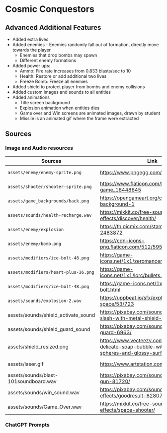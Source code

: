 # Cosmic Conquestors

## Advanced Additional Features
- Added extra lives
- Added enemies
        - Enemies randomly fall out of formation, directly move towards the player
  	- Enemies that drop bombs may spawn
  	- Different enemy formations
- Added power ups:
	- Ammo: Fire rate increases from 0.833 blasts/sec to 10  
	- Health: Restore or add additional two lives
	- Freeze Bomb: Freeze all enemies  
- Added shield to protect player from bombs and enemy collisions 
- Added custom images and sounds to all entities 
- Added animations
	- Title screen background
	- Explosion animation when entities dies
	- Game over and Win screens are animated images, drawn by student
	- Missile is an animated gif where the frame were extracted

## Sources
### Image and Audio resources
| Sources                              | Link                                                   | Type            |
| ------------------------------------ | ------------------------------------------------------ | --------------- |
| `assets/enemy/enemy-sprite.png`      | https://www.pngegg.com/en/png-yqvtx                    | Enemy Image     |
| `assets/shooter/shooter-sprite.png`  | https://www.flaticon.com/free-icon/space-game_18448645 | Player Image    |
| `assets/game_backgrounds/back.png`   | https://opengameart.org/content/space-background-1     | Game background |
| `assets/sounds/health-recharge.wav`  | https://mixkit.co/free-sound-effects/discover/health/  | Player Sound    |
| `assets/enemy/explosion`             | https://th.picmix.com/stamp/Game-Fire-2483872          | Explosion gif   |
| `assets/enemy/bomb.png`              | https://cdn-icons-png.flaticon.com/512/595/595582.png  | Bomb Image      |
| `assets/modifiers/ice-bolt-48.png`   | https://game-icons.net/1x1/zeromancer/heart-plus.html  | Modifier Icon   |
| `assets/modifiers/heart-plus-36.png` | https://game-icons.net/1x1/lorc/bullets.html           | Modifier Icon   |
| `assets/modifiers/ice-bolt-48.png`   | https://game-icons.net/1x1/lorc/ice-bolt.html          | Modifier Icon   |
| `assets/sounds/explosion-2.wav`      | https://uppbeat.io/sfx/explosion-in-tight-space/53/723 | Explosion sound |
| assets/sounds/shield_activate_sound | https://pixabay.com/sound-effects/sword-slash-with-metal-shield-impact-185433/ | Shield Sound | 
| assets/sounds/shield_guard_sound | https://pixabay.com/sound-effects/shield-guard-6963/ | Shield Sound |
| assets/shield_resized.png | https://www.vecteezy.com/png/56768885-delicate-soap-bubble-with-inner-spheres-and-glossy-surface |  Shield Image |
| assets/laser.gif | https://www.artstation.com/artwork/aorZ0L | Missile Animation | 
| assets/sounds/blast-101soundboard.wav | https://pixabay.com/sound-effects/laser-gun-81720/ | Missile Sound | 
| assets/sounds/win_sound.wav | https://pixabay.com/sound-effects/goodresult-82807/ | Victory Sound | 
| assets/sounds/Game_Over.wav | https://mixkit.co/free-sound-effects/space-shooter/ | Game Over Sound | 

### ChatGPT Prompts
